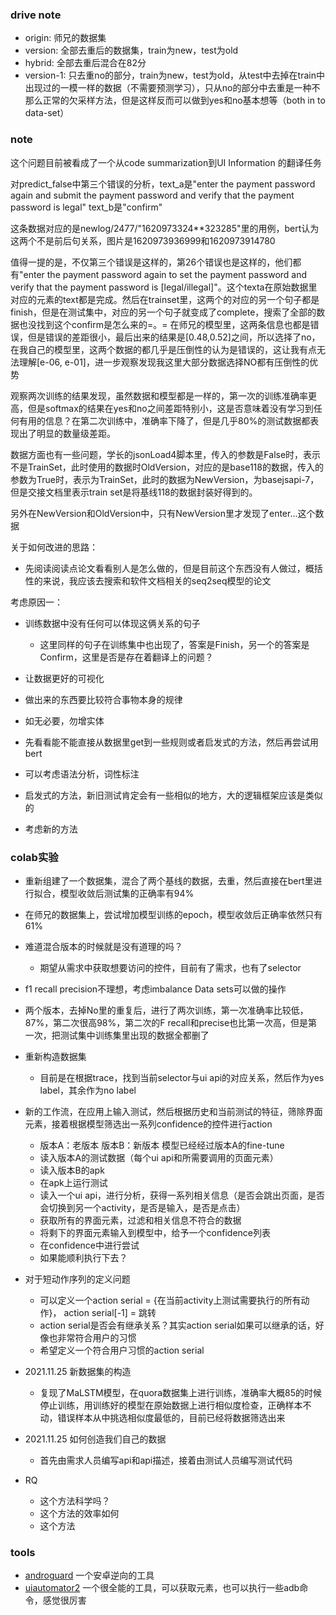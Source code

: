 ### drive note

- origin: 师兄的数据集
- version: 全部去重后的数据集，train为new，test为old
- hybrid: 全部去重后混合在82分
- version-1: 只去重no的部分，train为new，test为old，从test中去掉在train中出现过的一模一样的数据（不需要预测学习），只从no的部分中去重是一种不那么正常的欠采样方法，但是这样反而可以做到yes和no基本想等（both in to data-set）


### note

这个问题目前被看成了一个从code summarization到UI  Information 的翻译任务

对predict_false中第三个错误的分析，text_a是"enter the payment password again and submit the payment password and verify that the payment password is legal"
text_b是"confirm"

这条数据对应的是newlog/2477/"1620973324**323285"里的用例，bert认为这两个不是前后句关系，图片是1620973936999和1620973914780

值得一提的是，不仅第三个错误是这样的，第26个错误也是这样的，他们都有"enter the payment password again to set the payment password and verify that the payment password is [legal/illegal]"。这个texta在原始数据里对应的元素的text都是完成。然后在trainset里，这两个的对应的另一个句子都是finish，但是在测试集中，对应的另一个句子就变成了complete，搜索了全部的数据也没找到这个confirm是怎么来的=。=
在师兄的模型里，这两条信息也都是错误，但是错误的差距很小，最后出来的结果是[0.48,0.52]之间，所以选择了no，在我自己的模型里，这两个数据的都几乎是压倒性的认为是错误的，这让我有点无法理解[e-06, e-01]，进一步观察发现我这里大部分数据选择NO都有压倒性的优势

观察两次训练的结果发现，虽然数据和模型都是一样的，第一次的训练准确率更高，但是softmax的结果在yes和no之间差距特别小，这是否意味着没有学习到任何有用的信息？在第二次训练中，准确率下降了，但是几乎80%的测试数据都表现出了明显的数量级差距。

数据方面也有一些问题，学长的jsonLoad4脚本里，传入的参数是False时，表示不是TrainSet，此时使用的数据时OldVersion，对应的是base118的数据，传入的参数为True时，表示为TrainSet，此时的数据为NewVersion，为basejsapi-7，但是交接文档里表示train set是将基线118的数据封装好得到的。

另外在NewVersion和OldVersion中，只有NewVersion里才发现了enter...这个数据

关于如何改进的思路：
- 先阅读阅读点论文看看别人是怎么做的，但是目前这个东西没有人做过，概括性的来说，我应该去搜索和软件文档相关的seq2seq模型的论文

考虑原因一：
- 训练数据中没有任何可以体现这俩关系的句子
    - 这里同样的句子在训练集中也出现了，答案是Finish，另一个的答案是Confirm，这里是否是存在着翻译上的问题？

- 让数据更好的可视化
- 做出来的东西要比较符合事物本身的规律
- 如无必要，勿增实体
- 先看看能不能直接从数据里get到一些规则或者启发式的方法，然后再尝试用bert
- 可以考虑语法分析，词性标注
- 启发式的方法，新旧测试肯定会有一些相似的地方，大的逻辑框架应该是类似的
- 考虑新的方法
### colab实验
- 重新组建了一个数据集，混合了两个基线的数据，去重，然后直接在bert里进行拟合，模型收敛后测试集的正确率有94%
- 在师兄的数据集上，尝试增加模型训练的epoch，模型收敛后正确率依然只有61%
- 难道混合版本的时候就是没有道理的吗？
    - 期望从需求中获取想要访问的控件，目前有了需求，也有了selector

- f1 recall precision不理想，考虑imbalance Data sets可以做的操作
- 两个版本，去掉No里的重复后，进行了两次训练，第一次准确率比较低，87%，第二次很高98%，第二次的F recall和precise也比第一次高，但是第一次，把测试集中训练集里出现的数据全都删了
- 重新构造数据集
    - 目前是在根据trace，找到当前selector与ui api的对应关系，然后作为yes label，其余作为no label
- 新的工作流，在应用上输入测试，然后根据历史和当前测试的特征，筛除界面元素，接着根据模型筛选出一系列confidence的控件进行action
    - 版本A：老版本 版本B：新版本 模型已经经过版本A的fine-tune
    - 读入版本A的测试数据（每个ui api和所需要调用的页面元素）
    - 读入版本B的apk
    - 在apk上运行测试
    - 读入一个ui api，进行分析，获得一系列相关信息（是否会跳出页面，是否会切换到另一个activity，是否是输入，是否是点击）
    - 获取所有的界面元素，过滤和相关信息不符合的数据
    - 将剩下的界面元素输入到模型中，给予一个confidence列表
    - 在confidence中进行尝试
    - 如果能顺利执行下去？
- 对于短动作序列的定义问题
    - 可以定义一个action serial = {在当前activity上测试需要执行的所有动作}， action serial[-1] = 跳转
    - action serial是否会有继承关系？其实action serial如果可以继承的话，好像也非常符合用户的习惯
    - 希望定义一个符合用户习惯的action serial
- 2021.11.25 新数据集的构造
    - 复现了MaLSTM模型，在quora数据集上进行训练，准确率大概85的时候停止训练，用训练好的模型在原始数据上进行相似度检查，正确样本不动，错误样本从中挑选相似度最低的，目前已经将数据筛选出来
- 2021.11.25 如何创造我们自己的数据
    - 首先由需求人员编写api和api描述，接着由测试人员编写测试代码
- RQ
    - 这个方法科学吗？
    - 这个方法的效率如何
    - 这个方法
### tools
- [androguard](https://github.com/androguard/androguard)  一个安卓逆向的工具
- [uiautomator2](https://github.com/openatx/uiautomator2) 一个很全能的工具，可以获取元素，也可以执行一些adb命令，感觉很厉害